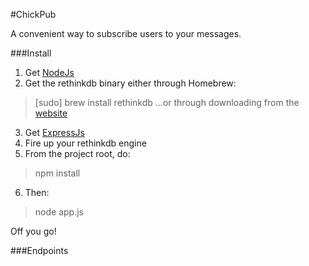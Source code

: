 #ChickPub

A convenient way to subscribe users to your messages.

###Install

1. Get [NodeJs](https://nodejs.org)
2. Get the rethinkdb binary either through Homebrew:
> [sudo] brew install rethinkdb
...or through downloading from the [website](http://rethinkdb.com)
3. Get [ExpressJs](http://expressjs.com)
4. Fire up your rethinkdb engine
5. From the project root, do:
> npm install
6. Then:
> node app.js

Off you go!

###Endpoints

